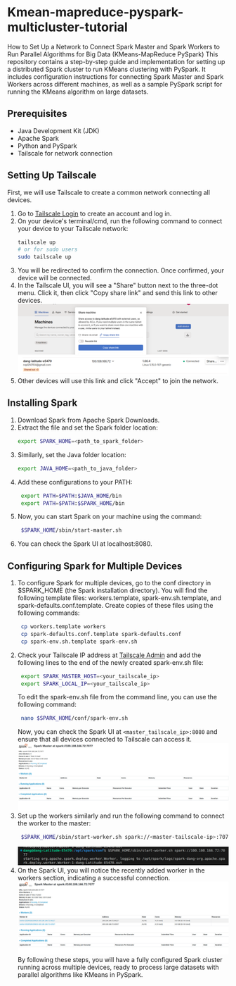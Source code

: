 # Kmean-mapreduce-pyspark-multicluster-tutorial
How to Set Up a Network to Connect Spark Master and Spark Workers to Run Parallel Algorithms for Big Data (KMeans-MapReduce PySpark)
This repository contains a step-by-step guide and implementation for setting up a distributed Spark cluster to run KMeans clustering with PySpark. It includes configuration instructions for connecting Spark Master and Spark Workers across different machines, as well as a sample PySpark script for running the KMeans algorithm on large datasets.

## Prerequisites

- Java Development Kit (JDK)
- Apache Spark
- Python and PySpark
- Tailscale for network connection

## Setting Up Tailscale

First, we will use Tailscale to create a common network connecting all devices.

1. Go to [Tailscale Login](https://login.tailscale.com/) to create an account and log in.
2. On your device's terminal/cmd, run the following command to connect your device to your Tailscale network:
   ```sh
   tailscale up
   # or for sudo users
   sudo tailscale up
   ```
3. You will be redirected to confirm the connection. Once confirmed, your device will be connected.
4. In the Tailscale UI, you will see a "Share" button next to the three-dot menu. Click it, then click "Copy share link" and send this link to other devices.
![Share button](images/copy_link.jpg)
![Copy link](images/share.jpg)
5. Other devices will use this link and click "Accept" to join the network.

## Installing Spark
1. Download Spark from Apache Spark Downloads.
2. Extract the file and set the Spark folder location:
   ```sh
   export SPARK_HOME=<path_to_spark_folder>
   ```
3. Similarly, set the Java folder location:
   ```sh
   export JAVA_HOME=<path_to_java_folder>
   ```
4. Add these configurations to your PATH:
   ```sh
    export PATH=$PATH:$JAVA_HOME/bin
    export PATH=$PATH:$SPARK_HOME/bin
   ```
5. Now, you can start Spark on your machine using the command:
   ```sh
    $SPARK_HOME/sbin/start-master.sh
   ```
6. You can check the Spark UI at localhost:8080.

## Configuring Spark for Multiple Devices
1. To configure Spark for multiple devices, go to the conf directory in $SPARK_HOME (the Spark installation directory). You will find the following template files: workers.template, spark-env.sh.template, and spark-defaults.conf.template. Create copies of these files using the following commands:
   ```sh
    cp workers.template workers
    cp spark-defaults.conf.template spark-defaults.conf
    cp spark-env.sh.template spark-env.sh
   ```
2. Check your Tailscale IP address at [Tailscale Admin](https://login.tailscale.com/admin/machines) and add the following lines to the end of the newly created spark-env.sh file:
   ```sh
    export SPARK_MASTER_HOST=<your_tailscale_ip>
    export SPARK_LOCAL_IP=<your_tailscale_ip>
   ```
   To edit the spark-env.sh file from the command line, you can use the following command:
   ```sh
    nano $SPARK_HOME/conf/spark-env.sh
   ```
   Now, you can check the Spark UI at `<master_tailscale_ip>:8080` and ensure that all devices connected to Tailscale can access it.
   ![Master-UI](images/master.jpg)
3. Set up the workers similarly and run the following command to connect the worker to the master:
   ```sh
    $SPARK_HOME/sbin/start-worker.sh spark://<master-tailscale-ip>:7077
   ```
    ![Add-worker](images/sub_worker.jpg)
4. On the Spark UI, you will notice the recently added worker in the workers section, indicating a successful connection.
    ![Add-done](images/worker_up.jpg)
By following these steps, you will have a fully configured Spark cluster running across multiple devices, ready to process large datasets with parallel algorithms like KMeans in PySpark. 